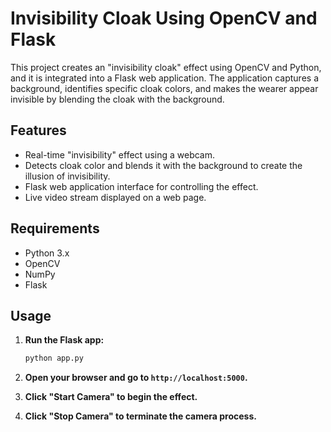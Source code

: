 # Invisibility Cloak Using OpenCV and Flask

This project creates an "invisibility cloak" effect using OpenCV and Python, and it is integrated into a Flask web application. The application captures a background, identifies specific cloak colors, and makes the wearer appear invisible by blending the cloak with the background.

## Features

- Real-time "invisibility" effect using a webcam.
- Detects cloak color and blends it with the background to create the illusion of invisibility.
- Flask web application interface for controlling the effect.
- Live video stream displayed on a web page.

## Requirements

- Python 3.x
- OpenCV
- NumPy
- Flask

## Usage

1. **Run the Flask app:**

    ```bash
    python app.py
    ```

2. **Open your browser and go to `http://localhost:5000`.**

3. **Click "Start Camera" to begin the effect.**

4. **Click "Stop Camera" to terminate the camera process.**

